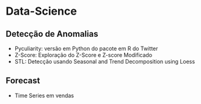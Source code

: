 # Data-Science

## Detecção de Anomalias

- Pyculiarity: versão em Python do pacote em R do Twitter
- Z-Score: Exploração do Z-Score e Z-score Modificado
- STL: Detecção usando Seasonal and Trend Decomposition using Loess

## Forecast
- Time Series em vendas
